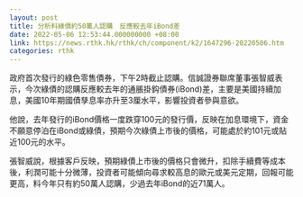 ```yaml
---
layout: post
title: 分析料綠債約50萬人認購　反應較去年iBond差　
date: 2022-05-06 12:53:44.000000000 +08:00
link: https://news.rthk.hk/rthk/ch/component/k2/1647296-20220506.htm
categories: rthk
---
```


政府首次發行的綠色零售債券，下午2時截止認購。信誠證券聯席董事張智威表示，今次綠債的認購反應較去年的通脹掛鈎債券(iBond)差，主要是美國持續加息，美國10年期國債孳息率亦升至3厘水平，影響投資者參與意欲。

他說，去年發行的iBond價格一度跌穿100元的發行價，反映在加息環境下，資金不願意停泊在iBond或綠債，預期今次綠債上市後的價格，可能處於約101元或貼近100元的水平。

張智威說，根據客戶反映，預期綠債上市後的價格只會微升，扣除手續費等成本後，利潤可能十分微薄，投資者可能傾向尋求較高息的歐元或美元定期，回報可能更高，料今年只有約50萬人認購，少過去年iBond的近71萬人。

